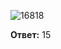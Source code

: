 ![16818](https://user-images.githubusercontent.com/34346128/152007129-ed0e5a0f-061b-45ff-95a6-f88c0d88b01d.png)

**Ответ:** 15
